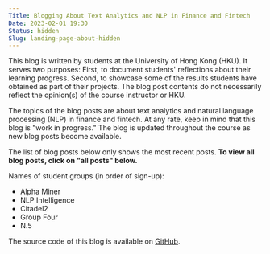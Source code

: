```yaml
---
Title: Blogging About Text Analytics and NLP in Finance and Fintech
Date: 2023-02-01 19:30
Status: hidden
Slug: landing-page-about-hidden
---
```


This blog is written by students at the University of Hong Kong
(HKU). It serves two purposes: First, to document students'
reflections about their learning progress. Second, to showcase some of
the results students have obtained as part of their projects. The blog
post contents do not necessarily reflect the opinion(s) of the course
instructor or HKU.

The topics of the blog posts are about text analytics and natural
language processing (NLP) in finance and fintech. At any rate, keep in
mind that this blog is "work in progress." The blog is updated
throughout the course as new blog posts become available.

The list of blog posts below only shows the most recent posts. **To
view all blog posts, click on "all posts" below.**

Names of student groups (in order of sign-up):

  * Alpha Miner
  * NLP Intelligence
  * Citadel2
  * Group Four
  * N.5

The source code of this blog is available on
[GitHub](https://github.com/buehlmaier/MFIN7036-student-blog-2023-02).
